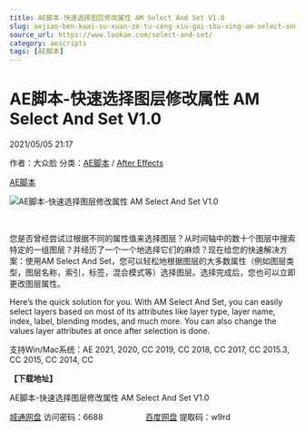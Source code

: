 ```yaml
---
title: AE脚本-快速选择图层修改属性 AM Select And Set V1.0
slug: aejiao-ben-kuai-su-xuan-ze-tu-ceng-xiu-gai-shu-xing-am-select-and-set-v1-0
source_url: https://www.lookae.com/select-and-set/
category: aescripts
tags: [AE脚本]
---
```

# AE脚本-快速选择图层修改属性 AM Select And Set V1.0

2021/05/05 21:17

作者：大众脸
分类：[AE脚本](https://www.lookae.com/after-effects/aescripts/) / [After Effects](https://www.lookae.com/after-effects/)

[AE脚本](https://www.lookae.com/tag/ae%e8%84%9a%e6%9c%ac/)

![AE脚本-快速选择图层修改属性 AM Select And Set V1.0](https://www.lookae.com/wp-content/uploads/2021/05/AM-Select-And-Set.jpg "AE脚本-快速选择图层修改属性 AM Select And Set V1.0-LookAE.com")

[﻿﻿﻿](https://cloud.video.taobao.com//play/u/705956171/p/1/e/6/t/1/308076400028.mp4)

您是否曾经尝试过根据不同的属性值来选择图层？从时间轴中的数十个图层中搜索特定的一组图层？并经历了一个一个地选择它们的麻烦？现在给您的快速解决方案：使用AM Select And Set，您可以轻松地根据图层的大多数属性（例如图层类型，图层名称，索引，标签，混合模式等）选择图层。选择完成后，您也可以立即更改图层属性。

Here’s the quick solution for you. With AM Select And Set, you can easily select layers based on most of its attributes like layer type, layer name, index, label, blending modes, and much more. You can also change the values layer attributes at once after selection is done.

支持Win/Mac系统：AE 2021, 2020, CC 2019, CC 2018, CC 2017, CC 2015.3, CC 2015, CC 2014, CC

**【下载地址】**

AE脚本-快速选择图层修改属性 AM Select And Set V1.0

[城通网盘](https://089u.com/f/680462-494993050-7607c8) 访问密码：6688                   [百度网盘](https://pan.baidu.com/s/14dMahDDgr4BUdYooLv9yUQ) 提取码：w9rd
